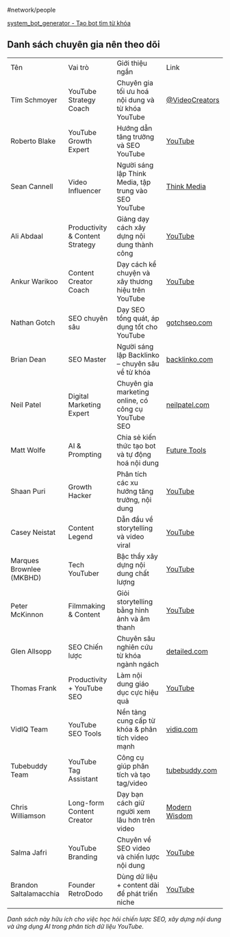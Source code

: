 #network/people

[system_bot_generator - Tạo bot tìm từ khóa](https://chatgpt.com/g/g-67308199e2d081909e43762f507193b6-system-bot-generator/c/685b1e6e-6a3c-800c-8d7d-7ba4e8b366a5)

## Danh sách chuyên gia nên theo dõi

|                          |                                 |                                                       |                                                              |
| ------------------------ | ------------------------------- | ----------------------------------------------------- | ------------------------------------------------------------ |
| Tên                      | Vai trò                         | Giới thiệu ngắn                                       | Link                                                         |
| Tim Schmoyer             | YouTube Strategy Coach          | Chuyên gia tối ưu hoá nội dung và từ khóa YouTube     | [@VideoCreators](https://www.youtube.com/user/VideoCreators) |
| Roberto Blake            | YouTube Growth Expert           | Hướng dẫn tăng trưởng và SEO YouTube                  | [YouTube](https://www.youtube.com/user/robertoblake2)        |
| Sean Cannell             | Video Influencer                | Người sáng lập Think Media, tập trung vào SEO YouTube | [Think Media](https://www.youtube.com/user/THiNKmediaTV)     |
| Ali Abdaal               | Productivity & Content Strategy | Giảng dạy cách xây dựng nội dung thành công           | [YouTube](https://www.youtube.com/c/aliabdaal)               |
| Ankur Warikoo            | Content Creator Coach           | Dạy cách kể chuyện và xây thương hiệu trên YouTube    | [YouTube](https://www.youtube.com/c/ankurwarikoo)            |
| Nathan Gotch             | SEO chuyên sâu                  | Dạy SEO tổng quát, áp dụng tốt cho YouTube            | [gotchseo.com](https://gotchseo.com)                         |
| Brian Dean               | SEO Master                      | Người sáng lập Backlinko – chuyên sâu về từ khóa      | [backlinko.com](https://backlinko.com)                       |
| Neil Patel               | Digital Marketing Expert        | Chuyên gia marketing online, có công cụ YouTube SEO   | [neilpatel.com](https://neilpatel.com)                       |
| Matt Wolfe               | AI & Prompting                  | Chia sẻ kiến thức tạo bot và tự động hoá nội dung     | [Future Tools](https://www.youtube.com/@futurist)            |
| Shaan Puri               | Growth Hacker                   | Phân tích các xu hướng tăng trưởng, nội dung          | [YouTube](https://www.youtube.com/c/MyFirstMillionPodcast)   |
| Casey Neistat            | Content Legend                  | Dẫn đầu về storytelling và video viral                | [YouTube](https://www.youtube.com/user/caseyneistat)         |
| Marques Brownlee (MKBHD) | Tech YouTuber                   | Bậc thầy xây dựng nội dung chất lượng                 | [YouTube](https://www.youtube.com/user/marquesbrownlee)      |
| Peter McKinnon           | Filmmaking & Content            | Giỏi storytelling bằng hình ảnh và âm thanh           | [YouTube](https://www.youtube.com/user/petermckinnon24)      |
| Glen Allsopp             | SEO Chiến lược                  | Chuyên sâu nghiên cứu từ khóa ngành ngách             | [detailed.com](https://detailed.com)                         |
| Thomas Frank             | Productivity + YouTube SEO      | Làm nội dung giáo dục cực hiệu quả                    | [YouTube](https://www.youtube.com/user/electrickeye91)       |
| VidIQ Team               | YouTube SEO Tools               | Nền tảng cung cấp từ khóa & phân tích video mạnh      | [vidiq.com](https://vidiq.com)                               |
| Tubebuddy Team           | YouTube Tag Assistant           | Công cụ giúp phân tích và tạo tag/video               | [tubebuddy.com](https://tubebuddy.com)                       |
| Chris Williamson         | Long-form Content Creator       | Dạy bạn cách giữ người xem lâu hơn trên video         | [Modern Wisdom](https://www.youtube.com/@ChrisWillx)         |
| Salma Jafri              | YouTube Branding                | Chuyên về SEO video và chiến lược nội dung            | [YouTube](https://www.youtube.com/user/salmayusuf)           |
| Brandon Saltalamacchia   | Founder RetroDodo               | Dùng dữ liệu + content dài để phát triển niche        | [YouTube](https://www.youtube.com/@RetroDodo)                |

_Danh sách này hữu ích cho việc học hỏi chiến lược SEO, xây dựng nội dung và ứng dụng AI trong phân tích dữ liệu YouTube._
